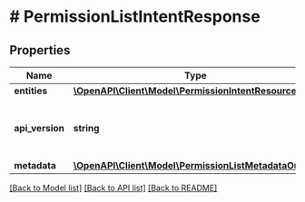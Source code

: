 # # PermissionListIntentResponse

## Properties

Name | Type | Description | Notes
------------ | ------------- | ------------- | -------------
**entities** | [**\OpenAPI\Client\Model\PermissionIntentResource[]**](PermissionIntentResource.md) |  | [optional]
**api_version** | **string** | API Version of the Nutanix v3 API framework. | [default to '3.1.0']
**metadata** | [**\OpenAPI\Client\Model\PermissionListMetadataOutput**](PermissionListMetadataOutput.md) |  |

[[Back to Model list]](../../README.md#models) [[Back to API list]](../../README.md#endpoints) [[Back to README]](../../README.md)
